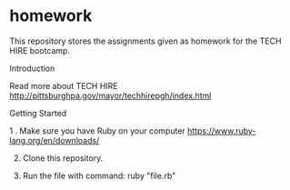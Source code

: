 # homework

This repository stores the assignments given as homework for the TECH HIRE bootcamp.

Introduction

   Read more about TECH HIRE http://pittsburghpa.gov/mayor/techhirepgh/index.html
   
Getting Started

   1 . Make sure you have Ruby on your computer https://www.ruby-lang.org/en/downloads/ 
   
   2. Clone this repository.
   
   3. Run the file with command: ruby "file.rb" 

